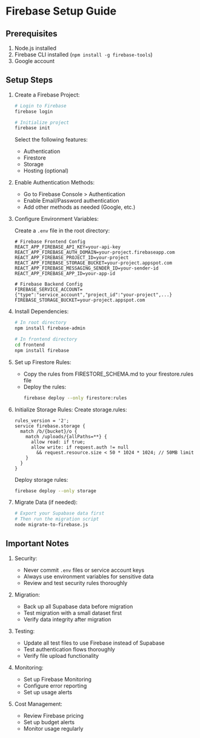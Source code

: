 # Firebase Setup Guide

## Prerequisites
1. Node.js installed
2. Firebase CLI installed (`npm install -g firebase-tools`)
3. Google account

## Setup Steps

1. Create a Firebase Project:
   ```bash
   # Login to Firebase
   firebase login

   # Initialize project
   firebase init
   ```
   Select the following features:
   - Authentication
   - Firestore
   - Storage
   - Hosting (optional)

2. Enable Authentication Methods:
   - Go to Firebase Console > Authentication
   - Enable Email/Password authentication
   - Add other methods as needed (Google, etc.)

3. Configure Environment Variables:
   
   Create a `.env` file in the root directory:
   ```env
   # Firebase Frontend Config
   REACT_APP_FIREBASE_API_KEY=your-api-key
   REACT_APP_FIREBASE_AUTH_DOMAIN=your-project.firebaseapp.com
   REACT_APP_FIREBASE_PROJECT_ID=your-project
   REACT_APP_FIREBASE_STORAGE_BUCKET=your-project.appspot.com
   REACT_APP_FIREBASE_MESSAGING_SENDER_ID=your-sender-id
   REACT_APP_FIREBASE_APP_ID=your-app-id

   # Firebase Backend Config
   FIREBASE_SERVICE_ACCOUNT={"type":"service_account","project_id":"your-project",...}
   FIREBASE_STORAGE_BUCKET=your-project.appspot.com
   ```

4. Install Dependencies:
   ```bash
   # In root directory
   npm install firebase-admin

   # In frontend directory
   cd frontend
   npm install firebase
   ```

5. Set up Firestore Rules:
   - Copy the rules from FIRESTORE_SCHEMA.md to your firestore.rules file
   - Deploy the rules:
     ```bash
     firebase deploy --only firestore:rules
     ```

6. Initialize Storage Rules:
   Create storage.rules:
   ```
   rules_version = '2';
   service firebase.storage {
     match /b/{bucket}/o {
       match /uploads/{allPaths=**} {
         allow read: if true;
         allow write: if request.auth != null 
           && request.resource.size < 50 * 1024 * 1024; // 50MB limit
       }
     }
   }
   ```
   Deploy storage rules:
   ```bash
   firebase deploy --only storage
   ```

7. Migrate Data (if needed):
   ```bash
   # Export your Supabase data first
   # Then run the migration script
   node migrate-to-firebase.js
   ```

## Important Notes

1. Security:
   - Never commit `.env` files or service account keys
   - Always use environment variables for sensitive data
   - Review and test security rules thoroughly

2. Migration:
   - Back up all Supabase data before migration
   - Test migration with a small dataset first
   - Verify data integrity after migration

3. Testing:
   - Update all test files to use Firebase instead of Supabase
   - Test authentication flows thoroughly
   - Verify file upload functionality

4. Monitoring:
   - Set up Firebase Monitoring
   - Configure error reporting
   - Set up usage alerts

5. Cost Management:
   - Review Firebase pricing
   - Set up budget alerts
   - Monitor usage regularly

